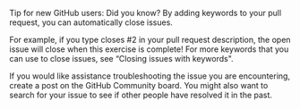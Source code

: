 Tip for new GitHub users:
Did you know? By adding keywords to your pull request, you can automatically close issues.

For example, if you type closes #2 in your pull request description, the open issue will close when this exercise is complete! For more keywords that you can use to close issues, see “Closing issues with keywords".

If you would like assistance troubleshooting the issue you are encountering, create a post on the GitHub Community board. You might also want to search for your issue to see if other people have resolved it in the past.
